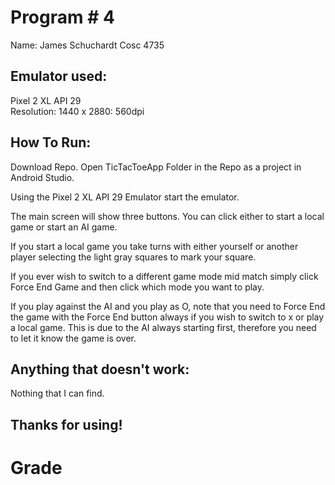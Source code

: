 # Program # 4

Name: James Schuchardt 
Cosc 4735

## Emulator used:
Pixel 2 XL API 29  
Resolution: 1440 x 2880: 560dpi

## How To Run:
Download Repo.
Open TicTacToeApp Folder in the Repo as a project in Android Studio.

Using the Pixel 2 XL API 29 Emulator start the emulator.

The main screen will show three buttons. You can click either to start a local game or start an AI game.

If you start a local game you take turns with either yourself or another player selecting the light gray squares to mark your square.

If you ever wish to switch to a different game mode mid match simply click Force End Game and then click which mode you want to play.

If you play against the AI and you play as O, note that you need to Force End the game with the Force End button always if you wish to switch to x or play a local game.
This is due to the AI always starting first, therefore you need to let it know the game is over.

##  Anything that doesn't work:
Nothing that I can find.

## Thanks for using!

# Grade
